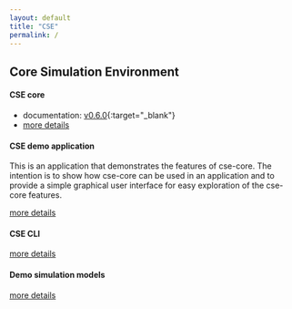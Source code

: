 ```yaml
---
layout: default
title: "CSE"
permalink: /
---
```


## Core Simulation Environment

#### CSE core

- documentation: [v0.6.0](./cse-core/doxygen/0.6.0){:target="_blank"}
- [more details](./cse-core/cse)

#### CSE demo application
This is an application that demonstrates the features of cse-core. The intention is to show how cse-core can be used in an application and to provide a simple graphical user interface for easy exploration of the cse-core features.
 
[more details](./cse-demo-app)

#### CSE CLI
[more details](./cse-cli)

#### Demo simulation models
[more details](./cse-models)
